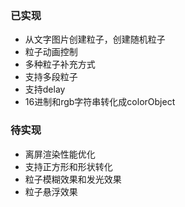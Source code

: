 ### 已实现
- 从文字图片创建粒子，创建随机粒子
- 粒子动画控制
- 多种粒子补充方式
- 支持多段粒子
- 支持delay
- 16进制和rgb字符串转化成colorObject

### 待实现
- 离屏渲染性能优化
- 支持正方形和形状转化
- 粒子模糊效果和发光效果
- 粒子悬浮效果
